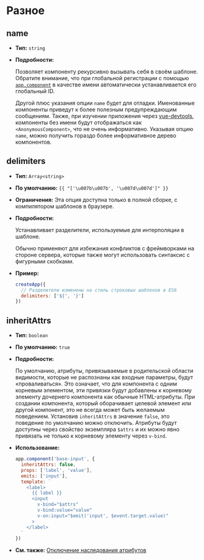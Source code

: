 # Разное

## name

- **Тип:** `string`

- **Подробности:**

  Позволяет компоненту рекурсивно вызывать себя в своём шаблоне. Обратите внимание, что при глобальной регистрации с помощью [`app.component`](application-api.md#component) в качестве имени автоматически устанавливается его глобальный ID.

  Другой плюс указания опции `name` будет для отладки. Именованные компоненты приведут к более полезным предупреждающим сообщениям. Также, при изучении приложения через [vue-devtools](https://github.com/vuejs/vue-devtools), компоненты без имени будут отображаться как `<AnonymousComponent>`, что не очень информативно. Указывая опцию `name`, можно получить гораздо более информативное дерево компонентов.

## delimiters

- **Тип:** `Array<string>`

- **По умолчанию:** `{{ "['\u007b\u007b', '\u007d\u007d']" }}` 

- **Ограничения:** Эта опция доступна только в полной сборке, с компилятором шаблонов в браузере.

- **Подробности:**

  Устанавливает разделители, используемые для интерполяции в шаблоне.

  Обычно применяют для избежания конфликтов с фреймворками на стороне сервера, которые также могут использовать синтаксис с фигурными скобками.

- **Пример:**

  ```js
  createApp({
    // Разделители изменены на стиль строковых шаблонов в ES6
    delimiters: ['${', '}']
  })
  ```

## inheritAttrs

- **Тип:** `boolean`

- **По умолчанию:** `true`

- **Подробности:**

  По умолчанию, атрибуты, привязываемые в родительской области видимости, которые не распознаны как входные параметры, будут «проваливаться». Это означает, что для компонента с одним корневым элементом, эти привязки будут добавлены к корневому элементу дочернего компонента как обычные HTML-атрибуты. При создании компонента, который оборачивает целевой элемент или другой компонент, это не всегда может быть желаемым поведением. Установив `inheritAttrs` в значение `false`, это поведение по умолчанию можно отключить. Атрибуты будут доступны через свойство экземпляра `$attrs` и их можно явно привязать не только к корневому элементу через `v-bind`.

- **Использование:**

  ```js
  app.component('base-input', {
    inheritAttrs: false,
    props: ['label', 'value'],
    emits: ['input'],
    template: `
      <label>
        {{ label }}
        <input
          v-bind="$attrs"
          v-bind:value="value"
          v-on:input="$emit('input', $event.target.value)"
        >
      </label>
    `
  })
  ```

- **См. также:** [Отключение наследования атрибутов](../guide/component-attrs.md#отключение-наследования-атрибутов)
